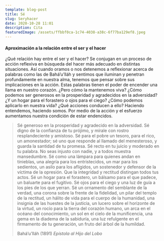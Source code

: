 ```yaml
---
template: blog-post
title: Sé
slug: Seryhacer
date: 2020-10-28 11:01
description: Cita
featuredImage: /assets/ffbbf0ca-1c74-4038-a38c-6f77ba129ef8.jpeg
---
```

#### Aproximación a la relación entre el ser y el hacer

¿Qué relación hay entre el ser y el hacer?
Se conjugan en un proceso de acción reflexiva en búsqueda del hacer más adecuado en distintas situaciones. Así cuando oramos o nos detenemos a reflexionar acerca de palabras como las de Bahá’u’lláh y sentimos que iluminan y penetran profundamente en nuestra alma, tenemos que pensar sobre sus implicaciones en la acción. Estas palabras tienen el poder de encender una llama en nuestro corazón. ¿Pero cómo la mantenemos viva? ¿Cómo podemos ser generosos en la prosperidad y agradecidos en la adversidad? ¿Y un hogar para el forastero o ojos para el ciego? ¿Cómo podemos aplicarlo en nuestra vida? ¿Qué acciones conducen a ello? Haciendo entendemos, haciendo somos. Por medio de la acción y el esfuerzo aumentamos nuestra condición de estar endencidos.

> Sé generoso en la prosperidad y agradecido en la adversidad. Sé digno de la confianza de tu prójimo, y mírale con rostro resplandeciente y amistoso. Sé para el pobre un tesoro, para el rico, un amonestador; sé uno que responde al llamado del menesteroso, y guarda la santidad de tu promesa. Sé recto en tu juicio y moderado en tu palabra. No seas injusto con nadie, y a todos muestra mansedumbre. Sé como una lámpara para quienes andan en tinieblas, una alegría para los entristecidos, un mar para los sedientos, un asilo para los afligidos, un sostenedor y defensor de la víctima de la opresión. Que la integridad y rectitud distingan todos tus actos. Sé un hogar para el forastero, un bálsamo para el que padece, un baluarte para el fugitivo. Sé ojos para el ciego y una luz de guía a los pies de los que yerran. Sé un ornamento del semblante de la verdad, una corona sobre la frente de la fidelidad, un pilar del templo de la rectitud, un hálito de vida para el cuerpo de la humanidad, una insignia de las huestes de la justicia, un lucero sobre el horizonte de la virtud, un rocío para la tierra del corazón humano, un arca en el océano del conocimiento, un sol en el cielo de la munificencia, una gema en la diadema de la sabiduría, una luz refulgente en el firmamento de tu generación, un fruto del árbol de la humildad.
>
> Bahá’u’lláh (1891) *Epístola al Hijo del Lobo*